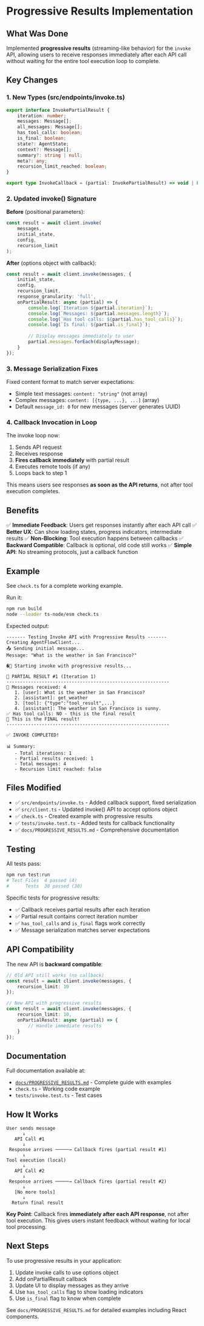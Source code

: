 # Progressive Results Implementation

## What Was Done

Implemented **progressive results** (streaming-like behavior) for the `invoke` API, allowing users to receive responses immediately after each API call without waiting for the entire tool execution loop to complete.

## Key Changes

### 1. New Types (src/endpoints/invoke.ts)

```typescript
export interface InvokePartialResult {
    iteration: number;
    messages: Message[];
    all_messages: Message[];
    has_tool_calls: boolean;
    is_final: boolean;
    state?: AgentState;
    context?: Message[];
    summary?: string | null;
    meta?: any;
    recursion_limit_reached: boolean;
}

export type InvokeCallback = (partial: InvokePartialResult) => void | Promise<void>;
```

### 2. Updated invoke() Signature

**Before** (positional parameters):
```typescript
const result = await client.invoke(
    messages,
    initial_state,
    config,
    recursion_limit
);
```

**After** (options object with callback):
```typescript
const result = await client.invoke(messages, {
    initial_state,
    config,
    recursion_limit,
    response_granularity: 'full',
    onPartialResult: async (partial) => {
        console.log(`Iteration ${partial.iteration}`);
        console.log(`Messages: ${partial.messages.length}`);
        console.log(`Has tool calls: ${partial.has_tool_calls}`);
        console.log(`Is final: ${partial.is_final}`);
        
        // Display messages immediately to user
        partial.messages.forEach(displayMessage);
    }
});
```

### 3. Message Serialization Fixes

Fixed content format to match server expectations:
- Simple text messages: `content: "string"` (not array)
- Complex messages: `content: [{type, ...}, ...]` (array)
- Default `message_id: 0` for new messages (server generates UUID)

### 4. Callback Invocation in Loop

The invoke loop now:
1. Sends API request
2. Receives response
3. **Fires callback immediately** with partial result
4. Executes remote tools (if any)
5. Loops back to step 1

This means users see responses **as soon as the API returns**, not after tool execution completes.

## Benefits

✅ **Immediate Feedback**: Users get responses instantly after each API call
✅ **Better UX**: Can show loading states, progress indicators, intermediate results
✅ **Non-Blocking**: Tool execution happens between callbacks
✅ **Backward Compatible**: Callback is optional, old code still works
✅ **Simple API**: No streaming protocols, just a callback function

## Example

See `check.ts` for a complete working example.

Run it:
```bash
npm run build
node --loader ts-node/esm check.ts
```

Expected output:
```
------- Testing Invoke API with Progressive Results -------
Creating AgentFlowClient...
📤 Sending initial message...
Message: "What is the weather in San Francisco?"

�🔄 Starting invoke with progressive results...

📨 PARTIAL RESULT #1 (Iteration 1)
------------------------------------------------------------
📝 Messages received: 4
   1. [user]: What is the weather in San Francisco?
   2. [assistant]: get_weather
   3. [tool]: {"type":"tool_result",...}
   4. [assistant]: The weather in San Francisco is sunny.
✅ Has tool calls: NO - this is the final result
🎉 This is the FINAL result!
------------------------------------------------------------

✅ INVOKE COMPLETED!

📊 Summary:
   - Total iterations: 1
   - Partial results received: 1
   - Total messages: 4
   - Recursion limit reached: false
```

## Files Modified

- ✅ `src/endpoints/invoke.ts` - Added callback support, fixed serialization
- ✅ `src/client.ts` - Updated invoke() API to accept options object
- ✅ `check.ts` - Created example with progressive results
- ✅ `tests/invoke.test.ts` - Added tests for callback functionality
- ✅ `docs/PROGRESSIVE_RESULTS.md` - Comprehensive documentation

## Testing

All tests pass:
```bash
npm run test:run
# Test Files  4 passed (4)
#      Tests  30 passed (30)
```

Specific tests for progressive results:
- ✅ Callback receives partial results after each iteration
- ✅ Partial result contains correct iteration number
- ✅ `has_tool_calls` and `is_final` flags work correctly
- ✅ Message serialization matches server expectations

## API Compatibility

The new API is **backward compatible**:

```typescript
// Old API still works (no callback)
const result = await client.invoke(messages, {
    recursion_limit: 10
});

// New API with progressive results
const result = await client.invoke(messages, {
    recursion_limit: 10,
    onPartialResult: async (partial) => {
        // Handle immediate results
    }
});
```

## Documentation

Full documentation available at:
- [`docs/PROGRESSIVE_RESULTS.md`](./docs/PROGRESSIVE_RESULTS.md) - Complete guide with examples
- `check.ts` - Working code example
- `tests/invoke.test.ts` - Test cases

## How It Works

```
User sends message
      ↓
   API Call #1
      ↓
 Response arrives ─────→ Callback fires (partial result #1)
      ↓
Tool execution (local)
      ↓
   API Call #2
      ↓
 Response arrives ─────→ Callback fires (partial result #2)
      ↓
   [No more tools]
      ↓
  Return final result
```

**Key Point**: Callback fires **immediately after each API response**, not after tool execution. This gives users instant feedback without waiting for local tool processing.

## Next Steps

To use progressive results in your application:

1. Update invoke calls to use options object
2. Add onPartialResult callback
3. Update UI to display messages as they arrive
4. Use `has_tool_calls` flag to show loading indicators
5. Use `is_final` flag to know when complete

See `docs/PROGRESSIVE_RESULTS.md` for detailed examples including React components.
